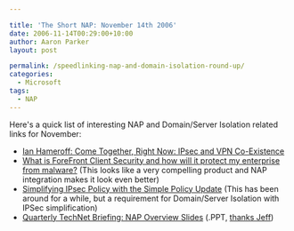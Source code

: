 ```yaml
---

title: 'The Short NAP: November 14th 2006'
date: 2006-11-14T00:29:00+10:00
author: Aaron Parker
layout: post

permalink: /speedlinking-nap-and-domain-isolation-round-up/
categories:
  - Microsoft
tags:
  - NAP
---
```

Here's a quick list of interesting NAP and Domain/Server Isolation related links for November:

  * [Ian Hameroff: Come Together, Right Now: IPsec and VPN Co-Existence](http://blogs.technet.com/ianhamer/archive/2006/11/10/come-together-right-now-ipsec-and-vpn-co-existence.aspx)
  * [What is ForeFront Client Security and how will it protect my enterprise from malware?](http://blogs.technet.com/steve_lamb/archive/2006/11/13/what-is-forefront-client-security-and-how-will-it-protect-my-enterprise-from-malware.aspx) (This looks like a very compelling product and NAP integration makes it look even better)
  * [Simplifying IPsec Policy with the Simple Policy Update](http://www.microsoft.com/technet/itsolutions/network/ipsec/simplepolicy.mspx) (This has been around for a while, but a requirement for Domain/Server Isolation with IPSec simplification)
  * [Quarterly TechNet Briefing: NAP Overview Slides](http://wic245d.server-web.com/itpro/nap_update.ppt) (.PPT, [thanks Jeff](http://blogs.technet.com/jeffa36/archive/2006/11/10/quarterly-technet-briefings-slides-available.aspx))
